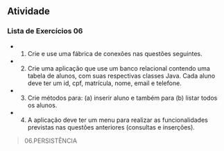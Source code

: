 ## Atividade

### Lista de Exercícios 06 ###

- 01. Crie e use uma fábrica de conexões nas questões seguintes.
- 02. Crie uma aplicação que use um banco relacional contendo uma tabela de alunos, com suas respectivas classes Java. Cada aluno deve ter um id, cpf, matrícula, nome, email e telefone.
- 03. Crie métodos para: (a) inserir aluno e também para (b) listar todos os alunos.
- 04. A aplicação deve ter um menu para realizar as funcionalidades previstas nas questões anteriores (consultas e inserções).

> 06.PERSISTÊNCIA
